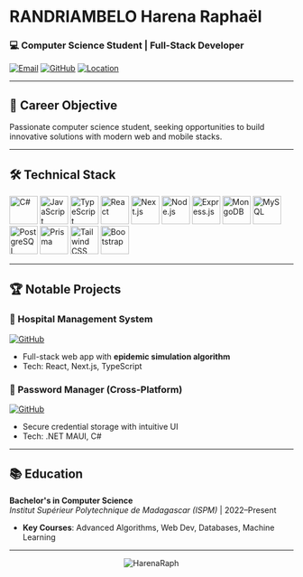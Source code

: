 # RANDRIAMBELO Harena Raphaël 
### 💻 Computer Science Student | Full-Stack Developer
[![Email](https://img.shields.io/badge/-harenaraph@gmail.com-D14836?style=flat&logo=gmail&logoColor=white)](mailto:harenaraph@gmail.com)
[![GitHub](https://img.shields.io/badge/-@HarenaRaph-181717?style=flat&logo=github)](https://github.com/HarenaRaph)
[![Location](https://img.shields.io/badge/Antananarivo,%20Madagascar-0077B5?style=flat&logo=google-maps&logoColor=white)]()

---

## 🚀 Career Objective
Passionate computer science student, seeking opportunities to build innovative solutions with modern web and mobile stacks.

---

## 🛠️ Technical Stack

<p align="left">
  <!-- Langages -->
  <img src="https://cdn.jsdelivr.net/gh/devicons/devicon/icons/csharp/csharp-original.svg" width="50" alt="C#" title="C#"/>
  <img src="https://cdn.jsdelivr.net/gh/devicons/devicon/icons/javascript/javascript-original.svg" width="50" alt="JavaScript" title="JavaScript"/>
  <img src="https://cdn.jsdelivr.net/gh/devicons/devicon/icons/typescript/typescript-original.svg" width="50" alt="TypeScript" title="TypeScript"/>
  
  <!-- Frontend -->
  <img src="https://cdn.simpleicons.org/react" width="50" alt="React" title="React"/>
  <img src="https://cdn.simpleicons.org/nextdotjs" width="50" alt="Next.js" title="Next.js"/>
  
  <!-- Backend -->
  <img src="https://cdn.simpleicons.org/nodedotjs" width="50" alt="Node.js" title="Node.js"/>
  <img src="https://cdn.simpleicons.org/express" width="50" alt="Express.js" title="Express.js"/>
  
  <!-- Bases de données -->
  <img src="https://cdn.simpleicons.org/mongodb" width="50" alt="MongoDB" title="MongoDB"/>
  <img src="https://cdn.simpleicons.org/mysql" width="50" alt="MySQL" title="MySQL"/>
  <img src="https://cdn.simpleicons.org/postgresql" width="50" alt="PostgreSQL" title="PostgreSQL"/>
  
  <!-- ORM & CSS -->
  <img src="https://cdn.simpleicons.org/prisma" width="50" alt="Prisma" title="Prisma"/>
  <img src="https://cdn.simpleicons.org/tailwindcss" width="50" alt="Tailwind CSS" title="Tailwind CSS"/>
  <img src="https://cdn.simpleicons.org/bootstrap" width="50" alt="Bootstrap" title="Bootstrap"/>
</p>

---

## 🏆 Notable Projects

### **🏥 Hospital Management System**
[![GitHub](https://img.shields.io/badge/View_Repo-181717?style=for-the-badge&logo=github)](https://github.com/HarenaRaph/Hospital-Management)
- Full-stack web app with **epidemic simulation algorithm**
- Tech: React, Next.js, TypeScript

### **🔑 Password Manager (Cross-Platform)**
[![GitHub](https://img.shields.io/badge/View_Repo-181717?style=for-the-badge&logo=github)](https://github.com/HarenaRaph/PasswordManager)
- Secure credential storage with intuitive UI
- Tech: .NET MAUI, C#

---

## 📚 Education
**Bachelor's in Computer Science**  
*Institut Supérieur Polytechnique de Madagascar (ISPM)* | 2022–Present   
- **Key Courses**: Advanced Algorithms, Web Dev, Databases, Machine Learning  


---

<p align="center">
  <img src="https://komarev.com/ghpvc/?username=HarenaRaph&label=Profile%20Views&color=blueviolet" alt="HarenaRaph" />
</p>
